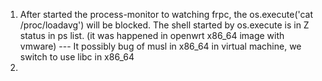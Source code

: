 1. After started the process-monitor to watching frpc, the os.execute('cat /proc/loadavg') will be blocked. The shell started by os.execute is in Z status in ps list. (it was happened in openwrt x86_64 image with vmware)  --- It possibly bug of musl in x86_64 in virtual machine, we switch to use libc in x86_64
2. 
